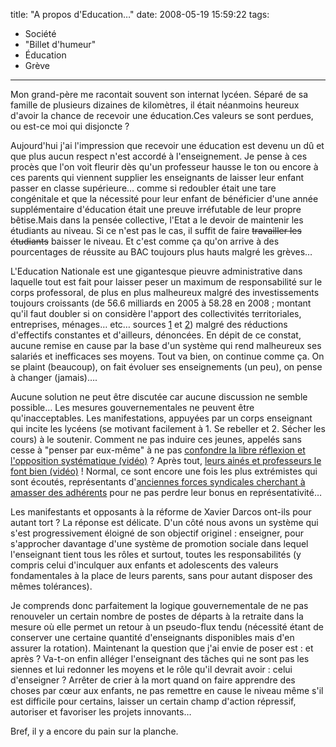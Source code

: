 title: "A propos d'Education&#8230;"
date: 2008-05-19 15:59:22
tags:
  - Société
  - "Billet d'humeur"
  - Éducation
  - Grève
---

Mon grand-père me racontait souvent son internat lycéen. Séparé de sa famille de plusieurs dizaines de kilomètres, il était néanmoins heureux d'avoir la chance de recevoir une éducation.Ces valeurs se sont perdues, ou est-ce moi qui disjoncte&nbsp;?

Aujourd'hui j'ai l'impression que recevoir une éducation est devenu un dû et que plus aucun respect n'est accordé à l'enseignement. Je pense à ces procès que l'on voit fleurir dès qu'un professeur hausse le ton ou encore à ces parents qui viennent supplier les enseignants de laisser leur enfant passer en classe supérieure&#8230; comme si redoubler était une tare congénitale et que la nécessité pour leur enfant de bénéficier d'une année supplémentaire d'éducation était une preuve irréfutable de leur propre bêtise.Mais dans la pensée collective, l'Etat a le devoir de maintenir les étudiants au niveau. Si ce n'est pas le cas, il suffit de faire <span style="text-decoration: line-through">travailler les étudiants</span> baisser le niveau. Et c'est comme ça qu'on arrive à des pourcentages de réussite au BAC toujours plus hauts malgré les grèves&#8230;

L'Education Nationale est une gigantesque pieuvre administrative dans laquelle tout est fait pour laisser peser un maximum de responsabilité sur le corps professoral, de plus en plus malheureux malgré des investissements toujours croissants (de 56.6 milliards en 2005 à 58.28 en 2008 ; montant qu'il faut doubler si on considère l'apport des collectivités territoriales, entreprises, ménages&#8230; etc&#8230; sources [1](//www.education.gouv.fr/pid25749/page-indisponible.html) et [2](http://www.education.gouv.fr/cid61638/projet-loi-finances-2014.html)) malgré des réductions d'effectifs constantes et d'ailleurs, dénoncées. En dépit de ce constat, aucune remise en cause par la base d'un système qui rend malheureux ses salariés et inefficaces ses moyens. Tout va bien, on continue comme ça. On se plaint (beaucoup), on fait évoluer ses enseignements (un peu), on pense à changer (jamais)&#8230;.

Aucune solution ne peut être discutée car aucune discussion ne semble possible&#8230; Les mesures gouvernementales ne peuvent être qu'inacceptables. Les manifestations, appuyées par un corps enseignant qui incite les lycéens (se motivant facilement à 1\. Se rebeller et 2\. Sécher les cours) à le soutenir. Comment ne pas induire ces jeunes, appelés sans cesse à "penser par eux-même" à ne pas [confondre la libre réflexion et l'opposition systématique (vidéo)](//www.dailymotion.com/video/x5161t_manifestations-lyceennes-a-paris-le_news)&nbsp;? Après tout, [leurs ainés et professeurs le font bien (vidéo)](//www.dailymotion.com/video/x538od_les-enseignants-a-la-manif-du-15-av_news)&nbsp;! Normal, ce sont encore une fois les plus extrémistes qui sont écoutés, représentants d'[anciennes forces syndicales cherchant à amasser des adhérents](http://www.lexpress.fr/) pour ne pas perdre leur bonus en représentativité&#8230;

Les manifestants et opposants à la réforme de Xavier Darcos ont-ils pour autant tort&nbsp;? La réponse est délicate. D'un côté nous avons un système qui s'est progressivement éloigné de son objectif originel&nbsp;: enseigner, pour s'approcher davantage d'une système de promotion sociale dans lequel l'enseignant tient tous les rôles et surtout, toutes les responsabilités (y compris celui d'inculquer aux enfants et adolescents des valeurs fondamentales à la place de leurs parents, sans pour autant disposer des mêmes tolérances).

Je comprends donc parfaitement la logique gouvernementale de ne pas renouveler un certain nombre de postes de départs à la retraite dans la mesure où elle permet un retour à un pseudo-flux tendu (nécessité étant de conserver une certaine quantité d'enseignants disponibles mais d'en assurer la rotation). Maintenant la question que j'ai envie de poser est&nbsp;: et après&nbsp;? Va-t-on enfin alléger l'enseignant des tâches qui ne sont pas les siennes et lui redonner les moyens et le rôle qu'il devrait avoir&nbsp;: celui d'enseigner&nbsp;? Arrêter de crier à la mort quand on faire apprendre des choses par cœur aux enfants, ne pas remettre en cause le niveau même s'il est difficile pour certains, laisser un certain champ d'action répressif, autoriser et favoriser les projets innovants&#8230;

Bref, il y a encore du pain sur la planche.